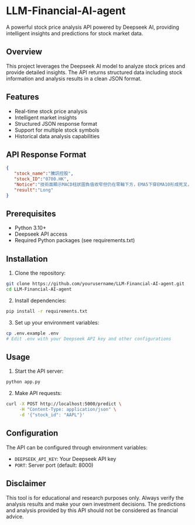 # LLM-Financial-AI-agent

A powerful stock price analysis API powered by Deepseek AI, providing intelligent insights and predictions for stock market data.

## Overview

This project leverages the Deepseek AI model to analyze stock prices and provide detailed insights. The API returns structured data including stock information and analysis results in a clean JSON format.

## Features

- Real-time stock price analysis
- Intelligent market insights
- Structured JSON response format
- Support for multiple stock symbols
- Historical data analysis capabilities

## API Response Format

```json
{
   "stock_name":"騰訊控股",
   "stock_ID":"0700.HK",
   "Notice":"技術面顯示MACD柱狀圖負值收窄但仍在零軸下方，EMA5下穿EMA10形成死叉，短期 趨勢偏空。RSI_9(48.41)接近超賣區，隨機指標%K(20.31)與%D(18.99)超賣，暗示反彈機會。聰明錢關注503.5關鍵支撐（近期低點），若跌破可能加 速下跌。建議在503.5附近輕倉試多，突破516.5阻力加倉，停損設在500.0整數關口下方。基本面市盈率23.17合理但市淨率4.79偏高，短期以技術反彈 為主邏輯。",
   "result":"Long"
}
```

## Prerequisites

- Python 3.10+
- Deepseek API access
- Required Python packages (see requirements.txt)

## Installation

1. Clone the repository:
```bash
git clone https://github.com/yourusername/LLM-Financial-AI-agent.git
cd LLM-Financial-AI-agent
```

2. Install dependencies:
```bash
pip install -r requirements.txt
```

3. Set up your environment variables:
```bash
cp .env.example .env
# Edit .env with your Deepseek API key and other configurations
```

## Usage

1. Start the API server:
```bash
python app.py
```

2. Make API requests:
```bash
curl -X POST http://localhost:5000/predict \
     -H "Content-Type: application/json" \
     -d '{"stock_id": "AAPL"}'
```

## Configuration

The API can be configured through environment variables:
- `DEEPSEEK_API_KEY`: Your Deepseek API key
- `PORT`: Server port (default: 8000)



## Disclaimer

This tool is for educational and research purposes only. Always verify the analysis results and make your own investment decisions. The predictions and analysis provided by this API should not be considered as financial advice.
